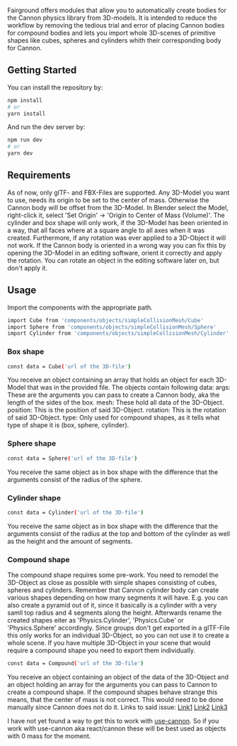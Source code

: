 Fairground offers modules that allow you to automatically create bodies for the Cannon physics library from 3D-models. It is intended to reduce the workflow by removing the tedious trial and error of placing Cannon bodies for compound bodies and lets you import whole 3D-scenes of primitive shapes like cubes, spheres and cylinders whith their corresponding body for Cannon.


## Getting Started

You can install the repository by:

```bash
npm install
# or
yarn install
```

And run the dev server by:

```bash
npm run dev
# or
yarn dev
```

## Requirements

As of now, only glTF- and FBX-Files are supported.
Any 3D-Model you want to use, needs its origin to be set to the center of mass. Otherwise the Cannon body will be offset from the 3D-Model. In Blender select the Model, right-click it, select 'Set Origin' -> 'Origin to Center of Mass (Volume)'.
The cylinder and box shape will only work, if the 3D-Model has been oriented in a way, that all faces where at a square angle to all axes when it was created. Furthermore, if any rotation was ever applied to a 3D-Object it will not work.
If the Cannon body is oriented in a wrong way you can fix this by opening the 3D-Model in an editing software, orient it correctly and apply the rotation. You can rotate an object in the editing software later on, but don't apply it.

## Usage

Import the components with the appropriate path.

```bash
import Cube from 'components/objects/simpleCollisionMesh/Cube'
import Sphere from 'components/objects/simpleCollisionMesh/Sphere'
import Cylinder from 'components/objects/simpleCollisionMesh/Cylinder'
```

### Box shape

```bash
const data = Cube('url of the 3D-file')
```
You receive an object containing an array that holds an object for each 3D-Model that was in the provided file. The objects contain following data:
args: These are the arguments you can pass to create a Cannon body, aka the length of the sides of the box.
mesh: These hold all data of the 3D-Object.
position: This is the position of said 3D-Object.
rotation: This is the rotation of said 3D-Object.
type: Only used for compound shapes, as it tells what type of shape it is (box, sphere, cylinder).

### Sphere shape

```bash
const data = Sphere('url of the 3D-file')
```
You receive the same object as in box shape with the difference that the arguments consist of the radius of the sphere.

### Cylinder shape

```bash
const data = Cylinder('url of the 3D-file')
```
You receive the same object as in box shape with the difference that the arguments consist of the radius at the top and bottom of the cylinder as well as the height and the amount of segments.

### Compound shape

The compound shape requires some pre-work. You need to remodel the 3D-Object as close as possible with simple shapes consisting of cubes, spheres and cylinders. Remember that Cannon cylinder body can create various shapes depending on how many segments it will have. E.g. you can also create a pyramid out of it, since it basically is a cylinder with a very samll top radius and 4 segments along the height. Afterwards rename the created shapes eiter as 'Physics.Cylinder', 'Physics.Cube' or 'Physics.Sphere' accordingly. Since groups don't get exported in a glTF-File this only works for an individual 3D-Object, so you can not use it to create a whole scene. If you have multiple 3D-Object in your scene that would require a compound shape you need to export them individually.

```bash
const data = Compound('url of the 3D-file')
```

You receive an object containing an object of the data of the 3D-Object and an object holding an array for the arguments you can pass to Cannon to create a compound shape.
If the compound shapes behave strange this means, that the center of mass is not correct. This would need to be done manually since Cannon does not do it.
Links to said issue: 
[Link1](https://github.com/schteppe/cannon.js/issues/230#issuecomment-141810570)
[Link2](https://github.com/schteppe/cannon.js/issues/232)
[Link3](https://github.com/pmndrs/use-cannon/issues/29#issuecomment-602400659)

I have not yet found a way to get this to work with [use-cannon](https://github.com/pmndrs/use-cannon). So if you work with use-cannon aka react/cannon these will be best used as objects with 0 mass for the moment.
